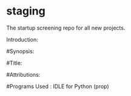 # staging
The startup screening repo for all new projects.

Introduction:

#Synopsis:

#Title:

#Attributions:

#Programs Used : IDLE for Python (prop)

